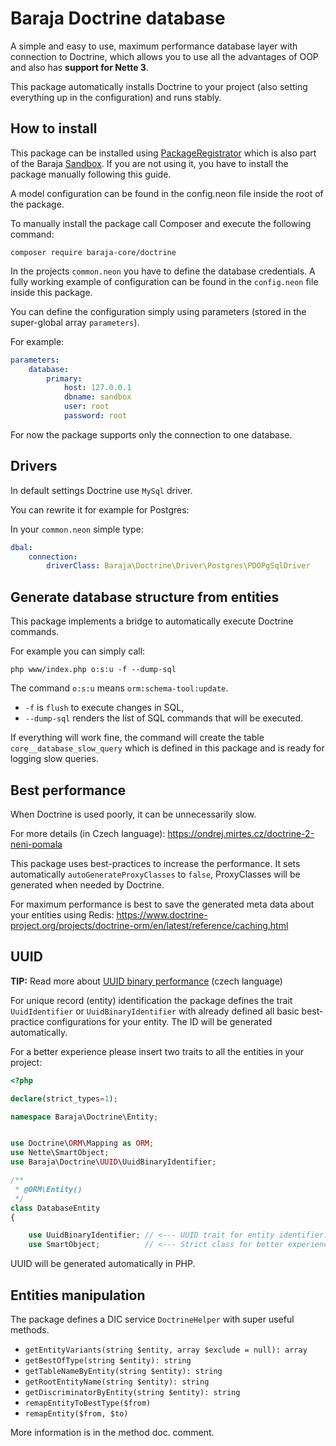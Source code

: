 Baraja Doctrine database
========================

A simple and easy to use, maximum performance database layer with connection to Doctrine, which allows you to use all the advantages of OOP and also has **support for Nette 3**.

This package automatically installs Doctrine to your project (also setting everything up in the configuration) and runs stably.

How to install
--------------

This package can be installed using [PackageRegistrator](https://github.com/baraja-core/package-manager) which is also part of the Baraja [Sandbox](https://github.com/baraja-core/sandbox). If you are not using it, you have to install the package manually following this guide.

A model configuration can be found in the config.neon file inside the root of the package.

To manually install the package call Composer and execute the following command:

```shell
composer require baraja-core/doctrine
```

In the projects `common.neon` you have to define the database credentials. A fully working example of configuration can be found in the `config.neon` file inside this package.

You can define the configuration simply using parameters (stored in the super-global array `parameters`).

For example:

```yaml
parameters:
	database:
		primary:
			host: 127.0.0.1
			dbname: sandbox
			user: root
			password: root
```

For now the package supports only the connection to one database.

Drivers
-------

In default settings Doctrine use `MySql` driver.

You can rewrite it for example for Postgres:

In your `common.neon` simple type:

```yaml
dbal:
	connection:
		driverClass: Baraja\Doctrine\Driver\Postgres\PDOPgSqlDriver
```

Generate database structure from entities
-----------------------------------------

This package implements a bridge to automatically execute Doctrine commands.

For example you can simply call:

```shell
php www/index.php o:s:u -f --dump-sql
```

The command `o:s:u` means `orm:schema-tool:update`.

- `-f` is `flush` to execute changes in SQL,
- `--dump-sql` renders the list of SQL commands that will be executed.

If everything will work fine, the command will create the table `core__database_slow_query` which is defined in this package and is ready for logging slow queries.

Best performance
----------------

When Doctrine is used poorly, it can be unnecessarily slow.

For more details (in Czech language): https://ondrej.mirtes.cz/doctrine-2-neni-pomala

This package uses best-practices to increase the performance. It sets automatically `autoGenerateProxyClasses` to `false`, ProxyClasses will be generated when needed by Doctrine.

For maximum performance is best to save the generated meta data about your entities using Redis: https://www.doctrine-project.org/projects/doctrine-orm/en/latest/reference/caching.html

UUID
----

**TIP:** Read more about [UUID binary performance](https://php.baraja.cz/uuid-performance) (czech language)

For unique record (entity) identification the package defines the trait `UuidIdentifier` or `UuidBinaryIdentifier` with already defined all basic best-practice configurations for your entity. The ID will be generated automatically.

For a better experience please insert two traits to all the entities in your project:

```php
<?php

declare(strict_types=1);

namespace Baraja\Doctrine\Entity;


use Doctrine\ORM\Mapping as ORM;
use Nette\SmartObject;
use Baraja\Doctrine\UUID\UuidBinaryIdentifier;

/**
 * @ORM\Entity()
 */
class DatabaseEntity
{

	use UuidBinaryIdentifier; // <--- UUID trait for entity identifier.
	use SmartObject;          // <--- Strict class for better experience.
```

UUID will be generated automatically in PHP.

Entities manipulation
--------------------------

The package defines a DIC service `DoctrineHelper` with super useful methods.

- `getEntityVariants(string $entity, array $exclude = null): array`
- `getBestOfType(string $entity): string`
- `getTableNameByEntity(string $entity): string`
- `getRootEntityName(string $entity): string`
- `getDiscriminatorByEntity(string $entity): string`
- `remapEntityToBestType($from)`
- `remapEntity($from, $to)`

More information is in the method doc. comment.

